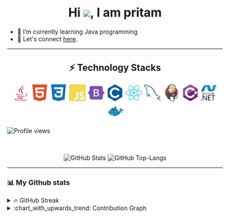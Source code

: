 <h1 align="center">Hi <img src="https://raw.githubusercontent.com/MartinHeinz/MartinHeinz/master/wave.gif" width="30px">, I am pritam</h1>

- 🌱 I’m currently learning Java programming
- 🎉 Let's connect [here](https://www.linkedin.com/in/kadampritam/).

<hr>
<h2 align="center"> ⚡️ Technology Stacks </h2>
<p align="center">
<img height="40" src="https://github.com/devicons/devicon/blob/master/icons/java/java-plain.svg">
<img height="40" src="https://github.com/devicons/devicon/blob/master/icons/html5/html5-plain.svg">
<img height="40" src="https://github.com/devicons/devicon/blob/master/icons/css3/css3-plain.svg">
<img height="40" src="https://github.com/devicons/devicon/blob/master/icons/javascript/javascript-plain.svg">
<img height="40" src="https://github.com/devicons/devicon/blob/master/icons/bootstrap/bootstrap-plain.svg">
<img height="40" src="https://github.com/devicons/devicon/blob/master/icons/c/c-plain.svg">
<img height="40" src="https://github.com/devicons/devicon/blob/master/icons/react/react-original.svg">
<img height="40" src="https://github.com/devicons/devicon/blob/master/icons/mysql/mysql-plain.svg">
<img height="40" src="https://github.com/devicons/devicon/blob/master/icons/jenkins/jenkins-original.svg">
<img height="40" src="https://github.com/devicons/devicon/blob/master/icons/csharp/csharp-original.svg">
<img height="40" src="https://github.com/devicons/devicon/blob/master/icons/dot-net/dot-net-original-wordmark.svg">
<img height="40" src="https://github.com/devicons/devicon/blob/master/icons/docker/docker-original.svg">
</p>

![Profile views](https://gpvc.arturio.dev/kadampritam17)

<br />

<!-- GitHub Readme Streak Stats & Most used languages - https://github.com/coding-geek21/github-readme-streak-stats -->

<p align="center">
<img src="https://github-readme-stats.vercel.app/api?username=kadampritam17&show_icons=true&theme=jolly" alt="GitHub Stats" align="center" width="48%" />
  <img src="https://github-readme-stats.vercel.app/api/top-langs/?username=kadampritam17&layout=compact&theme=jolly&langs_count=10" alt="GitHub Top-Langs" align="center" width="40%" />
 </p>

<hr>

### 📊 My Github stats

<details>
  <summary>🔥 GitHub Streak</summary>
  <br/>
   <a href="https://github.com/kadampritam17/github-readme-streak-stats">
   <img title="🔥 Get streak stats for your profile at git.io/streak-stats" alt="pritam's streak" src="https://github-readme-streak-stats.herokuapp.com/?user=kadampritam17&theme=jolly&hide_border=true"/>
  </a>
  <br/>
</details>

<details>
   <summary>:chart_with_upwards_trend: Contribution Graph </summary>
   <br/>
   <a href="https://github.com/ashutosh00710/github-readme-activity-graph"><img alt="pritam's Activity Graph" src="https://activity-graph.herokuapp.com/graph?username=kadampritam17&bg_color=1F222E&color=F8D866&line=F85D7F&point=FFFFFF&hide_border=true" /></a>
</details>

<!--
**kadampritam17/kadampritam17** is a ✨ _special_ ✨ repository because its `README.md` (this file) appears on your GitHub profile.

Here are some ideas to get you started:

- 🔭 I’m currently working on ...
- 🌱 I’m currently learning C programming
- 👯 I’m looking to collaborate on ...
- 🤔 I’m looking for help with ...
- 💬 Ask me about ...
- 📫 How to reach me: ...
- 😄 Pronouns: ...
- ⚡ Fun fact: ...
-->
